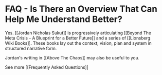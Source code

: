 # FAQ - Is There an Overview That Can Help Me Understand Better?

Yes. [[Jordan Nicholas Sukut]] is progressively articulating [[Beyond The Meta Crisis - A Blueprint for a Better Future]] and a series of [[Lionsberg Wiki Books]]. These books lay out the context, vision, plan and system in structured narrative form. 

Jordan's writing in [[Above The Chaos]] may also be useful to you. 

See more [[Frequently Asked Questions]]  